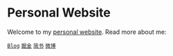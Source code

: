 # Personal Website

Welcome to my [personal website](https://zhangling.me). Read more about me:

[`Blog`](https://github.com/zhanglingx/blog)
[`掘金`](https://juejin.im/user/59e6e9acf265da43111f4c21/collections?type=created)
[`简书`](https://www.jianshu.com/u/539a1124c845)
[`微博`](https://www.weibo.com/5565541266/profile)